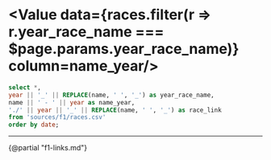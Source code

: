 # <Value data={races.filter(r => r.year_race_name === $page.params.year_race_name)} column=name_year/>

```sql races
select *,
year || '_' || REPLACE(name, ' ', '_') as year_race_name,
name || ' - ' || year as name_year,
'./' || year || '_' || REPLACE(name, ' ', '_') as race_link
from 'sources/f1/races.csv'
order by date;
```

---

{@partial "f1-links.md"}